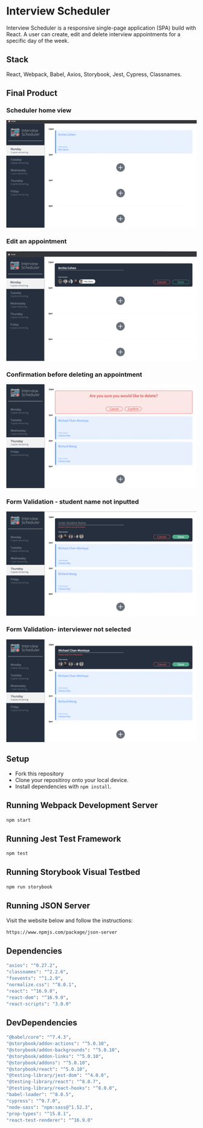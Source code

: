# Interview Scheduler
Interview Scheduler is a responsive single-page application (SPA) build with React. A user can create, edit and delete interview appointments for a specific day of the week.

## Stack
React, Webpack, Babel, Axios, Storybook, Jest, Cypress, Classnames.

## Final Product

### Scheduler home view
!["Scheduler home view"](https://raw.githubusercontent.com/dontife/Interview-Scheduler/90850f96fbfa0d7b0a9810695cec37c5f46a07b2/docs/Screen%20Shot%202022-07-30%20at%2012.08.31%20PM.png)

### Edit an appointment
!["Edit an appointment"](https://raw.githubusercontent.com/dontife/Interview-Scheduler/90850f96fbfa0d7b0a9810695cec37c5f46a07b2/docs/Screen%20Shot%202022-07-30%20at%2012.08.19%20PM.png)

### Confirmation before deleting an appointment
!["Confirmation before deleting an appointment"](https://raw.githubusercontent.com/dontife/Interview-Scheduler/90850f96fbfa0d7b0a9810695cec37c5f46a07b2/docs/Screen%20Shot%202022-07-30%20at%2012.09.05%20PM.png)

### Form Validation - student name not inputted
!["Form Validation- student name not inputted"](https://raw.githubusercontent.com/dontife/Interview-Scheduler/90850f96fbfa0d7b0a9810695cec37c5f46a07b2/docs/Screen%20Shot%202022-07-30%20at%2012.09.36%20PM.png)

### Form Validation- interviewer not selected
!["Form Validation- interviewer not selected"](https://raw.githubusercontent.com/dontife/Interview-Scheduler/90850f96fbfa0d7b0a9810695cec37c5f46a07b2/docs/Screen%20Shot%202022-07-30%20at%2012.09.52%20PM.png)

## Setup
- Fork this repository
- Clone your repositiroy onto your local device.
- Install dependencies with `npm install`.


## Running Webpack Development Server

```sh
npm start
```

## Running Jest Test Framework

```sh
npm test
```

## Running Storybook Visual Testbed

```sh
npm run storybook
```
## Running JSON Server
Visit the website below and follow the instructions:
```sh
https://www.npmjs.com/package/json-server
```

## Dependencies
```sh
"axios": "^0.27.2",
"classnames": "^2.2.6",
"fsevents": "^1.2.9",
"normalize.css": "^8.0.1",
"react": "^16.9.0",
"react-dom": "^16.9.0",
"react-scripts": "3.0.0"
```


## DevDependencies
```sh
"@babel/core": "^7.4.3",
"@storybook/addon-actions": "^5.0.10",
"@storybook/addon-backgrounds": "^5.0.10",
"@storybook/addon-links": "^5.0.10",
"@storybook/addons": "^5.0.10",
"@storybook/react": "^5.0.10",
"@testing-library/jest-dom": "^4.0.0",
"@testing-library/react": "^8.0.7",
"@testing-library/react-hooks": "^8.0.0",
"babel-loader": "^8.0.5",
"cypress": "^9.7.0",
"node-sass": "npm:sass@^1.52.3",
"prop-types": "^15.8.1",
"react-test-renderer": "^16.9.0"
```